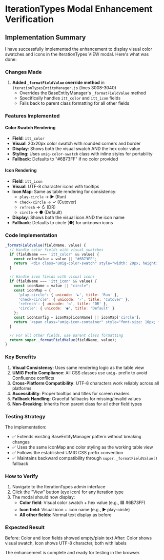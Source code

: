# IterationTypes Modal Enhancement Verification

## Implementation Summary

I have successfully implemented the enhancement to display visual color swatches and icons in the IterationTypes VIEW modal. Here's what was done:

### Changes Made

1. **Added `_formatFieldValue` override method** in `IterationTypesEntityManager.js` (lines 3008-3040)
   - Overrides the BaseEntityManager's `_formatFieldValue` method
   - Specifically handles `itt_color` and `itt_icon` fields
   - Falls back to parent class formatting for all other fields

### Features Implemented

#### Color Swatch Rendering

- **Field**: `itt_color`
- **Visual**: 20x20px color swatch with rounded corners and border
- **Display**: Shows both the visual swatch AND the hex color value
- **Styling**: Uses `umig-color-swatch` class with inline styles for portability
- **Fallback**: Defaults to "#6B73FF" if no color provided

#### Icon Rendering

- **Field**: `itt_icon`
- **Visual**: UTF-8 character icons with tooltips
- **Icon Map**: Same as table rendering for consistency:
  - `play-circle` → ► (Run)
  - `check-circle` → ✓ (Cutover)
  - `refresh` → ↻ (DR)
  - `circle` → ● (Default)
- **Display**: Shows both the visual icon AND the icon name
- **Fallback**: Defaults to circle (●) for unknown icons

### Code Implementation

```javascript
_formatFieldValue(fieldName, value) {
  // Handle color fields with visual swatches
  if (fieldName === 'itt_color' && value) {
    const colorValue = value || "#6B73FF";
    return `<div class="umig-color-swatch" style="width: 20px; height: 20px; border-radius: 3px; border: 1px solid #ccc; background-color: ${colorValue}; display: inline-block; margin-right: 8px; vertical-align: middle;" title="${colorValue}"></div><span style="vertical-align: middle;">${colorValue}</span>`;
  }

  // Handle icon fields with visual icons
  if (fieldName === 'itt_icon' && value) {
    const iconName = value || "circle";
    const iconMap = {
      'play-circle': { unicode: '►', title: 'Run' },
      'check-circle': { unicode: '✓', title: 'Cutover' },
      'refresh': { unicode: '↻', title: 'DR' },
      'circle': { unicode: '●', title: 'Default' }
    };
    const iconConfig = iconMap[iconName] || iconMap['circle'];
    return `<span class="umig-icon-container" style="font-size: 16px; font-weight: bold; margin-right: 8px; vertical-align: middle;" title="${iconConfig.title} (${iconName})">${iconConfig.unicode}</span><span style="vertical-align: middle;">${iconName}</span>`;
  }

  // For all other fields, use parent class formatting
  return super._formatFieldValue(fieldName, value);
}
```

### Key Benefits

1. **Visual Consistency**: Uses same rendering logic as the table view
2. **UMIG Prefix Compliance**: All CSS classes use `umig-` prefix to avoid Confluence conflicts
3. **Cross-Platform Compatibility**: UTF-8 characters work reliably across all platforms
4. **Accessibility**: Proper tooltips and titles for screen readers
5. **Fallback Handling**: Graceful fallbacks for missing/invalid values
6. **Non-Breaking**: Inherits from parent class for all other field types

### Testing Strategy

The implementation:

- ✅ Extends existing BaseEntityManager pattern without breaking changes
- ✅ Uses the same iconMap and color styling as the working table view
- ✅ Follows the established UMIG CSS prefix convention
- ✅ Maintains backward compatibility through `super._formatFieldValue()` fallback

### How to Verify

1. Navigate to the IterationTypes admin interface
2. Click the "View" button (eye icon) for any iteration type
3. The modal should now display:
   - **Color field**: Visual color swatch + hex value (e.g., 🟦 #6B73FF)
   - **Icon field**: Visual icon + icon name (e.g., ► play-circle)
   - **All other fields**: Normal text display as before

### Expected Result

Before: Color and Icon fields showed empty/plain text
After: Color shows visual swatch, Icon shows UTF-8 character, both with labels

The enhancement is complete and ready for testing in the browser.
